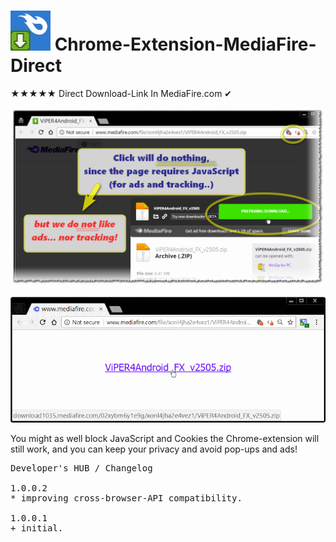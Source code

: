 <h1><img src="resources/icon.png" height="64" width="64"/> Chrome-Extension-MediaFire-Direct</h1>

★★★★★ Direct Download-Link In MediaFire.com ✔︎

<img src="resources/screenshot_1.png"/><br/>

<img src="resources/screenshot_2.png"/><br/>

You might as well block JavaScript and Cookies the Chrome-extension will still work,
and you can keep your privacy and avoid pop-ups and ads!

<pre>
Developer's HUB / Changelog

1.0.0.2
* improving cross-browser-API compatibility.

1.0.0.1
+ initial.
</pre>

<!-- <a href="https://paypal.me/e1adkarak0"><img src="https://www.paypalobjects.com/webstatic/mktg/Logo/pp-logo-100px.png" alt="PayPal Donation"></a> -->